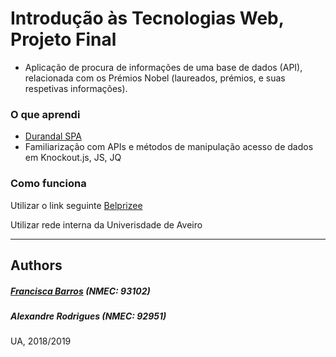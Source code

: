 # Introdução às Tecnologias Web, Projeto Final
- Aplicação de procura de informações de uma base de dados (API), relacionada com os Prémios Nobel (laureados, prémios, e suas respetivas informações).

### O que aprendi
- [Durandal SPA](http://durandaljs.com/)
- Familiarização com APIs e métodos de manipulação acesso de dados em Knockout.js, JS, JQ

### Como funciona
Utilizar o link seguinte [Belprizee](https://itskikat.github.io/projeto-itw/)

Utilizar rede interna da Univerisdade de Aveiro


----------
## Authors
##### [Francisca Barros](https://github.com/itskikat/) (NMEC: 93102)
##### Alexandre Rodrigues (NMEC: 92951)

UA, 2018/2019
